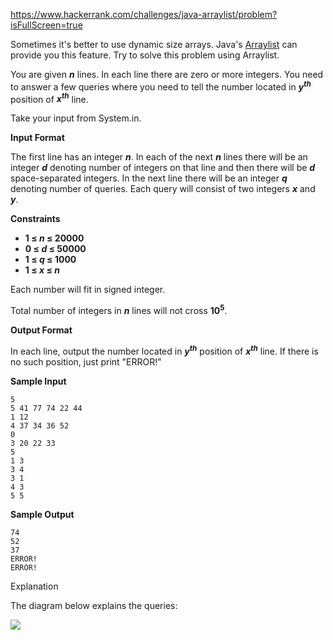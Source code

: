 https://www.hackerrank.com/challenges/java-arraylist/problem?isFullScreen=true

Sometimes it's better to use dynamic size arrays. Java's [Arraylist](https://docs.oracle.com/javase/7/docs/api/java/util/ArrayList.html) can provide you this feature. Try to solve this problem using Arraylist.

You are given **_n_** lines. In each line there are zero or more integers. You need to answer a few queries where you need to tell the number located in **_y<sup>th</sup>_** position of **_x<sup>th</sup>_** line.

Take your input from System.in.

**Input Format**

The first line has an integer **_n_**. In each of the next **_n_** lines there will be an integer **_d_** denoting number of integers on that line and then there will be **_d_** space-separated integers. In the next line there will be an integer **_q_** denoting number of queries. Each query will consist of two integers **_x_** and **_y_**.

**Constraints**

- **1 &le; _n_ &le; 20000**
- **0 &le; _d_ &le; 50000**
- **1 &le; _q_ &le; 1000**
- **1 &le; _x_ &le; _n_**

Each number will fit in signed integer.

Total number of integers in **_n_** lines will not cross **10<sup>5</sup>**.

**Output Format**

In each line, output the number located in **_y<sup>th</sup>_** position of **_x<sup>th</sup>_** line. If there is no such position, just print "ERROR!"

**Sample Input**

```
5
5 41 77 74 22 44
1 12
4 37 34 36 52
0
3 20 22 33
5
1 3
3 4
3 1
4 3
5 5
```

**Sample Output**

```
74
52
37
ERROR!
ERROR!
```
Explanation

The diagram below explains the queries:

<img src="https://s3.amazonaws.com/hr-assets/0/1489168616-b25dd38013-arraylist.png"/>